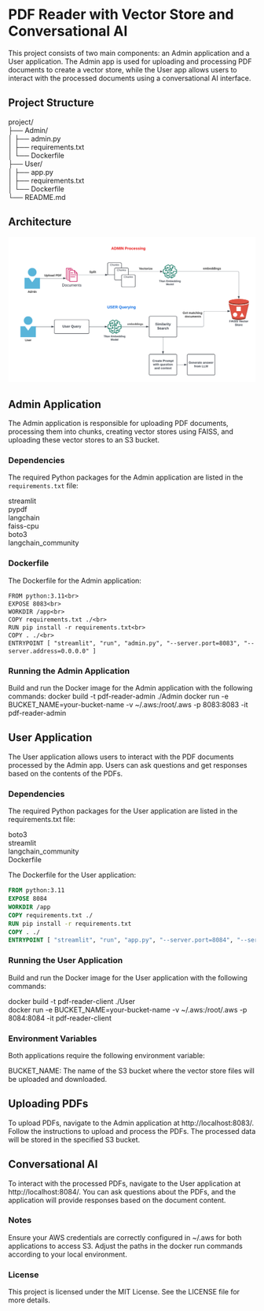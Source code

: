 # PDF Reader with Vector Store and Conversational AI

This project consists of two main components: an Admin application and a User application. The Admin app is used for uploading and processing PDF documents to create a vector store, while the User app allows users to interact with the processed documents using a conversational AI interface.

## Project Structure

project/ <br>
├── Admin/<br>
│ ├── admin.py<br>
│ ├── requirements.txt<br>
│ └── Dockerfile<br>
├── User/<br>
│ ├── app.py<br>
│ ├── requirements.txt<br>
│ └── Dockerfile<br>
└── README.md

## Architecture

![Architecture](architecture.png)

## Admin Application

The Admin application is responsible for uploading PDF documents, processing them into chunks, creating vector stores using FAISS, and uploading these vector stores to an S3 bucket.

### Dependencies

The required Python packages for the Admin application are listed in the `requirements.txt` file:

streamlit<br>
pypdf<br>
langchain<br>
faiss-cpu<br>
boto3<br>
langchain_community<br>


### Dockerfile

The Dockerfile for the Admin application:

```Dockerfile<br>
FROM python:3.11<br>
EXPOSE 8083<br>
WORKDIR /app<br>
COPY requirements.txt ./<br>
RUN pip install -r requirements.txt<br>
COPY . ./<br>
ENTRYPOINT [ "streamlit", "run", "admin.py", "--server.port=8083", "--server.address=0.0.0.0" ]
```
### Running the Admin Application
Build and run the Docker image for the Admin application with the following commands:
docker build -t pdf-reader-admin ./Admin
docker run -e BUCKET_NAME=your-bucket-name -v ~/.aws:/root/.aws -p 8083:8083 -it pdf-reader-admin

## User Application
The User application allows users to interact with the PDF documents processed by the Admin app. Users can ask questions and get responses based on the contents of the PDFs.

### Dependencies
The required Python packages for the User application are listed in the requirements.txt file:

boto3<br>
streamlit<br>
langchain_community<br>
Dockerfile<br>

The Dockerfile for the User application:<br>

```Dockerfile (User)
FROM python:3.11
EXPOSE 8084
WORKDIR /app
COPY requirements.txt ./
RUN pip install -r requirements.txt
COPY . ./
ENTRYPOINT [ "streamlit", "run", "app.py", "--server.port=8084", "--server.address=0.0.0.0" ]
```

### Running the User Application
Build and run the Docker image for the User application with the following commands:

docker build -t pdf-reader-client ./User<br>
docker run -e BUCKET_NAME=your-bucket-name -v ~/.aws:/root/.aws -p 8084:8084 -it pdf-reader-client<br>

### Environment Variables
Both applications require the following environment variable:

BUCKET_NAME: The name of the S3 bucket where the vector store files will be uploaded and downloaded.<br>

## Uploading PDFs
To upload PDFs, navigate to the Admin application at http://localhost:8083/. Follow the instructions to upload and process the PDFs. The processed data will be stored in the specified S3 bucket.

## Conversational AI
To interact with the processed PDFs, navigate to the User application at http://localhost:8084/. You can ask questions about the PDFs, and the application will provide responses based on the document content.

### Notes
Ensure your AWS credentials are correctly configured in ~/.aws for both applications to access S3.
Adjust the paths in the docker run commands according to your local environment.

### License
This project is licensed under the MIT License. See the LICENSE file for more details.
